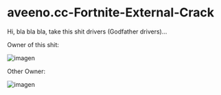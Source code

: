# aveeno.cc-Fortnite-External-Crack
Hi, bla bla bla, take this shit drivers (Godfather drivers)...

Owner of this shit: 

![imagen](https://user-images.githubusercontent.com/95001569/177043920-830a1793-8568-493f-a255-4c673dca17e6.png)

Other Owner: 

![imagen](https://user-images.githubusercontent.com/95001569/177044012-939eec95-345e-42ca-8e62-48e889eb8e63.png)
